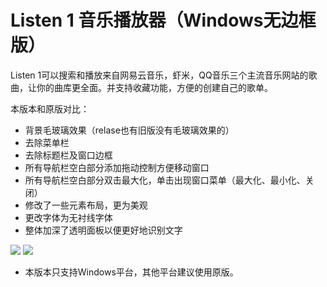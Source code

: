 Listen 1 音乐播放器（Windows无边框版）
=========================

Listen 1可以搜索和播放来自网易云音乐，虾米，QQ音乐三个主流音乐网站的歌曲，让你的曲库更全面。并支持收藏功能，方便的创建自己的歌单。

本版本和原版对比：
- 背景毛玻璃效果（relase也有旧版没有毛玻璃效果的）
- 去除菜单栏
- 去除标题栏及窗口边框
- 所有导航栏空白部分添加拖动控制方便移动窗口
- 所有导航栏空白部分双击最大化，单击出现窗口菜单（最大化、最小化、关闭）
- 修改了一些元素布局，更为美观
- 更改字体为无衬线字体
- 整体加深了透明面板以便更好地识别文字

<img src="https://i.imgur.com/rh937l2.png"/>
<img src="https://i.imgur.com/RFnJK53.png"/>

* 本版本只支持Windows平台，其他平台建议使用原版。
